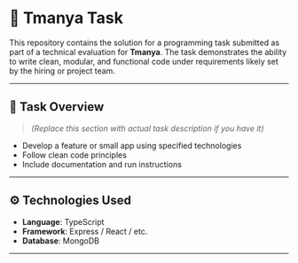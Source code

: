 # 🧠 Tmanya Task

This repository contains the solution for a programming task submitted as part of a technical evaluation for **Tmanya**. The task demonstrates the ability to write clean, modular, and functional code under requirements likely set by the hiring or project team.

---

## 📌 Task Overview

> *(Replace this section with actual task description if you have it)*

- Develop a feature or small app using specified technologies
- Follow clean code principles
- Include documentation and run instructions

---

## ⚙️ Technologies Used

- **Language**:  TypeScript 
- **Framework**: Express / React / etc.
- **Database**: MongoDB 


---


